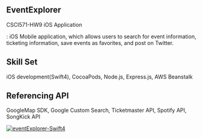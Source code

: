 ## EventExplorer
CSCI571-HW9
iOS Application

: iOS Mobile application, which allows users to search for event information, ticketing information, saveevents as favorites, and post on Twitter.

## Skill Set
iOS development(Swift4), CocoaPods, Node.js, Express.js, AWS Beanstalk

## Referencing API
GoogleMap SDK, Google Custom Search, Ticketmaster API, Spotify API, SongKick API

[![eventExplorer-Swift4](http://img.youtube.com/vi/Hk6SJRMLXwc/0.jpg)](http://www.youtube.com/watch?v=Hk6SJRMLXwc "eventExplorer-Swift4")



